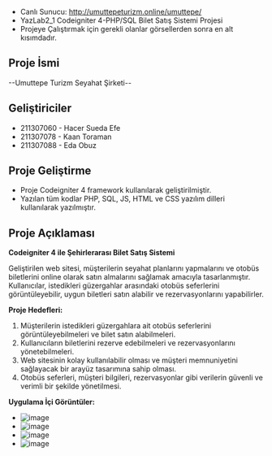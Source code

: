- Canlı Sunucu: http://umuttepeturizm.online/umuttepe/
- YazLab2_1 Codeigniter 4-PHP/SQL Bilet Satış Sistemi Projesi <br>
- Projeye Çalıştırmak için gerekli olanlar görsellerden sonra en alt kısımdadır.
## Proje İsmi
--Umuttepe Turizm Seyahat Şirketi--

## Geliştiriciler
- 211307060 - Hacer Sueda Efe
- 211307078 - Kaan Toraman
- 211307088 - Eda Obuz

## Proje Geliştirme
- Proje Codeigniter 4 framework kullanılarak geliştirilmiştir.
- Yazılan tüm kodlar PHP, SQL, JS, HTML ve CSS yazılım dilleri kullanılarak yazılmıştır.

## Proje Açıklaması

**Codeigniter 4 ile Şehirlerarası Bilet Satış Sistemi**

Geliştirilen web sitesi, müşterilerin seyahat planlarını yapmalarını ve otobüs biletlerini online olarak satın almalarını sağlamak amacıyla tasarlanmıştır. Kullanıcılar, istedikleri güzergahlar arasındaki otobüs seferlerini görüntüleyebilir, uygun biletleri satın alabilir ve rezervasyonlarını yapabilirler.

**Proje Hedefleri:**

1. Müşterilerin istedikleri güzergahlara ait otobüs seferlerini görüntüleyebilmeleri ve bilet satın alabilmeleri.
2. Kullanıcıların biletlerini rezerve edebilmeleri ve rezervasyonlarını yönetebilmeleri.
3. Web sitesinin kolay kullanılabilir olması ve müşteri memnuniyetini sağlayacak bir arayüz tasarımına sahip olması.
4. Otobüs seferleri, müşteri bilgileri, rezervasyonlar gibi verilerin güvenli ve verimli bir şekilde yönetilmesi.


**Uygulama İçi Görüntüler:**
- ![image](https://github.com/Addicted-to-Chaos/UmuttepeTurizm-Yazlab2-1/assets/91319092/9d9a44ee-9d1b-49ec-a1bc-a066741cdfd3)
- ![image](https://github.com/Addicted-to-Chaos/UmuttepeTurizm-Yazlab2-1/assets/91319092/9ccab987-c89d-45ae-a4cc-d0d84cfe9c68)
- ![image](https://github.com/Addicted-to-Chaos/UmuttepeTurizm-Yazlab2-1/assets/91319092/29015b6c-bc3e-44c2-9308-b0bf4ab221a6)
- ![image](https://github.com/Addicted-to-Chaos/UmuttepeTurizm-Yazlab2-1/assets/91319092/54cfd896-5f12-4c24-aaae-2a2852b51188)



